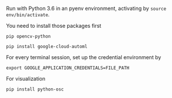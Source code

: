 Run with Python 3.6 in an pyenv environment, activating by `source env/bin/activate`.

You need to install those packages first
```
pip opencv-python

pip install google-cloud-automl
```
For every terminal session, set up the credential environment by
```
export GOOGLE_APPLICATION_CREDENTIALS=FILE_PATH
```


For visualization
```
pip install python-osc
```
